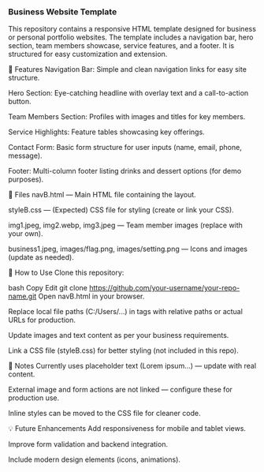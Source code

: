 ### Business Website Template
This repository contains a responsive HTML template designed for business or personal portfolio websites. The template includes a navigation bar, hero section, team members showcase, service features, and a footer. It is structured for easy customization and extension.

🌟 Features
Navigation Bar: Simple and clean navigation links for easy site structure.

Hero Section: Eye-catching headline with overlay text and a call-to-action button.

Team Members Section: Profiles with images and titles for key members.

Service Highlights: Feature tables showcasing key offerings.

Contact Form: Basic form structure for user inputs (name, email, phone, message).

Footer: Multi-column footer listing drinks and dessert options (for demo purposes).

📂 Files
navB.html — Main HTML file containing the layout.

styleB.css — (Expected) CSS file for styling (create or link your CSS).

img1.jpeg, img2.webp, img3.jpeg — Team member images (replace with your own).

business1.jpeg, images/flag.png, images/setting.png — Icons and images (update as needed).

🚀 How to Use
Clone this repository:

bash
Copy
Edit
git clone https://github.com/your-username/your-repo-name.git
Open navB.html in your browser.

Replace local file paths (C:/Users/...) in <a> tags with relative paths or actual URLs for production.

Update images and text content as per your business requirements.

Link a CSS file (styleB.css) for better styling (not included in this repo).

📌 Notes
Currently uses placeholder text (Lorem ipsum...) — update with real content.

External image and form actions are not linked — configure these for production use.

Inline styles can be moved to the CSS file for cleaner code.

💡 Future Enhancements
Add responsiveness for mobile and tablet views.

Improve form validation and backend integration.

Include modern design elements (icons, animations).

